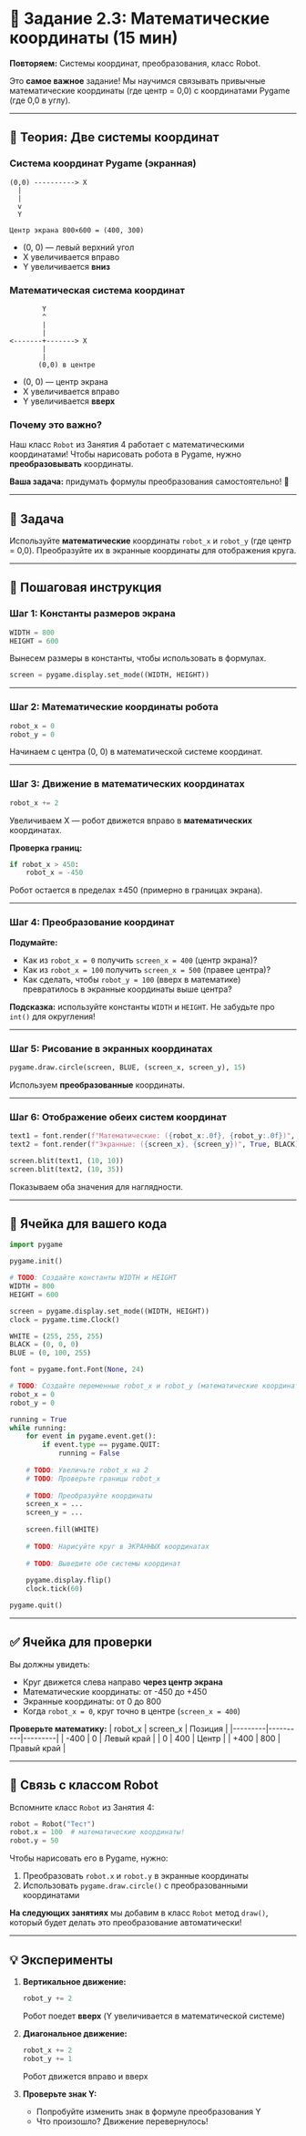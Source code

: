 # 🧮 Задание 2.3: Математические координаты (15 мин)

**Повторяем:** Системы координат, преобразования, класс Robot.

Это **самое важное** задание! Мы научимся связывать привычные математические координаты (где центр = 0,0) с координатами Pygame (где 0,0 в углу).

---

## 🧠 Теория: Две системы координат

### Система координат Pygame (экранная)
```
(0,0) ----------> X
  |
  |
  v
  Y
         
Центр экрана 800×600 = (400, 300)
```
- (0, 0) — левый верхний угол
- X увеличивается вправо
- Y увеличивается **вниз**

### Математическая система координат
```
        Y
        ^
        |
        |
<-------+-------> X
        |
        |
       (0,0) в центре
```
- (0, 0) — центр экрана
- X увеличивается вправо
- Y увеличивается **вверх**

### Почему это важно?

Наш класс `Robot` из Занятия 4 работает с математическими координатами! Чтобы нарисовать робота в Pygame, нужно **преобразовывать** координаты.

**Ваша задача:** придумать формулы преобразования самостоятельно! 🤔

---

## 📝 Задача

Используйте **математические** координаты `robot_x` и `robot_y` (где центр = 0,0). Преобразуйте их в экранные координаты для отображения круга.

---

## 🔧 Пошаговая инструкция

### Шаг 1: Константы размеров экрана
```python
WIDTH = 800
HEIGHT = 600
```
Вынесем размеры в константы, чтобы использовать в формулах.

```python
screen = pygame.display.set_mode((WIDTH, HEIGHT))
```

---

### Шаг 2: Математические координаты робота
```python
robot_x = 0
robot_y = 0
```

Начинаем с центра (0, 0) в математической системе координат.

---

### Шаг 3: Движение в математических координатах
```python
robot_x += 2
```

Увеличиваем X — робот движется вправо в **математических** координатах.

**Проверка границ:**
```python
if robot_x > 450:
    robot_x = -450
```

Робот остается в пределах ±450 (примерно в границах экрана).

---

### Шаг 4: Преобразование координат

**Подумайте:**
- Как из `robot_x = 0` получить `screen_x = 400` (центр экрана)?
- Как из `robot_x = 100` получить `screen_x = 500` (правее центра)?
- Как сделать, чтобы `robot_y = 100` (вверх в математике) превратилось в экранные координаты выше центра?

**Подсказка:** используйте константы `WIDTH` и `HEIGHT`. Не забудьте про `int()` для округления!

---

### Шаг 5: Рисование в экранных координатах
```python
pygame.draw.circle(screen, BLUE, (screen_x, screen_y), 15)
```

Используем **преобразованные** координаты.

---

### Шаг 6: Отображение обеих систем координат
```python
text1 = font.render(f"Математические: ({robot_x:.0f}, {robot_y:.0f})", True, BLACK)
text2 = font.render(f"Экранные: ({screen_x}, {screen_y})", True, BLACK)

screen.blit(text1, (10, 10))
screen.blit(text2, (10, 35))
```

Показываем оба значения для наглядности.

---

## 🚀 Ячейка для вашего кода

```python
import pygame

pygame.init()

# TODO: Создайте константы WIDTH и HEIGHT
WIDTH = 800
HEIGHT = 600

screen = pygame.display.set_mode((WIDTH, HEIGHT))
clock = pygame.time.Clock()

WHITE = (255, 255, 255)
BLACK = (0, 0, 0)
BLUE = (0, 100, 255)

font = pygame.font.Font(None, 24)

# TODO: Создайте переменные robot_x и robot_y (математические координаты)
robot_x = 0
robot_y = 0

running = True
while running:
    for event in pygame.event.get():
        if event.type == pygame.QUIT:
            running = False
    
    # TODO: Увеличьте robot_x на 2
    # TODO: Проверьте границы robot_x
    
    # TODO: Преобразуйте координаты
    screen_x = ...
    screen_y = ...
    
    screen.fill(WHITE)
    
    # TODO: Нарисуйте круг в ЭКРАННЫХ координатах
    
    # TODO: Выведите обе системы координат
    
    pygame.display.flip()
    clock.tick(60)

pygame.quit()
```

---

## ✅ Ячейка для проверки

Вы должны увидеть:
- Круг движется слева направо **через центр экрана**
- Математические координаты: от -450 до +450
- Экранные координаты: от 0 до 800
- Когда `robot_x = 0`, круг точно в центре (`screen_x = 400`)

**Проверьте математику:**
| robot_x | screen_x | Позиция |
|---------|----------|---------|
| -400 | 0 | Левый край |
| 0 | 400 | Центр |
| +400 | 800 | Правый край |

---

## 🎯 Связь с классом Robot

Вспомните класс `Robot` из Занятия 4:

```python
robot = Robot("Тест")
robot.x = 100  # математические координаты!
robot.y = 50
```

Чтобы нарисовать его в Pygame, нужно:
1. Преобразовать `robot.x` и `robot.y` в экранные координаты
2. Использовать `pygame.draw.circle()` с преобразованными координатами

**На следующих занятиях** мы добавим в класс `Robot` метод `draw()`, который будет делать это преобразование автоматически!

---

## 💡 Эксперименты

1. **Вертикальное движение:**
   ```python
   robot_y += 2
   ```
   Робот поедет **вверх** (Y увеличивается в математической системе)

2. **Диагональное движение:**
   ```python
   robot_x += 2
   robot_y += 1
   ```
   Робот движется вправо и вверх

3. **Проверьте знак Y:**
   - Попробуйте изменить знак в формуле преобразования Y
   - Что произошло? Движение перевернулось!